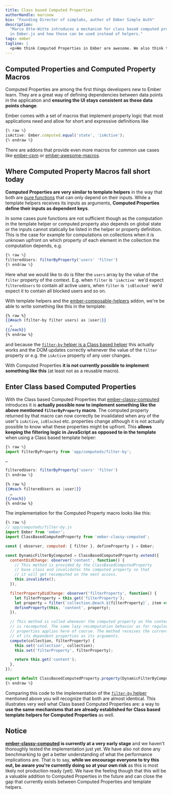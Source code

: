 ```yaml
---
title: Class based Computed Properties
authorHandle: marcoow
bio: "Founding Director of simplabs, author of Ember Simple Auth"
description:
  "Marco Otte-Witte introduces a mechanism for class based computed properties
  in Ember.js and how those can be used instead of helpers."
tags: ember
tagline: |
  <p>We think Computed Properties in Ember are awesome. We also think they <a href="https://speakerdeck.com/marcoow/templates-and-logic-in-ember">are in many cases the better alternative to template helpers</a> as they allow for cleaner separation of where a computation is triggered and the implementation of that computation. In some cases though it is currently very hard to do things in Computed Properties (and Computed Property macros in particular) that are possible with Class based helpers. With the <strong>introduction of Class based Computed Properties</strong> we're aiming at making these scenarios solvable easily.</p>
---
```


## Computed Properties and Computed Property Macros

Computed Properties are among the first things developers new to Ember learn.
They are a great way of defining dependencies between data points in the
application and **ensuring the UI stays consistent as these data points
change**.

Ember comes with a set of macros that implement property logic that most
applications need and allow for short and expressive definitions like

```js
{% raw %}
isActive: Ember.computed.equal('state', 'isActive');
{% endraw %}
```

There are addons that provide even more macros for common use cases like
[ember-cpm](https://github.com/cibernox/ember-cpm) or
[ember-awesome-macros](https://github.com/kellyselden/ember-awesome-macros).

## Where Computed Property Macros fall short today

**Computed Properties are very similar to template helpers** in the way that
both are [pure functions](https://en.wikipedia.org/wiki/Pure_function) that can
only depend on their inputs. While a template helpers receives its inputs as
arguments, **Computed Properties define their inputs as dependent keys**.

In some cases pure functions are not sufficient though as the computation in the
template helper or computed property also depends on global state or the inputs
cannot statically be listed in the helper or property definition. This is the
case for example for computations on collections when it is unknown upfront on
which property of each element in the collection the computation depends, e.g.

```js
{% raw %}
filteredUsers: filterByProperty('users' 'filter')
{% endraw %}
```

Here what we would like to do is filter the `users` array by the value of the
`filter` property of the context. E.g. when `filter` is `'isActive'` we'd expect
`filteredUsers` to contain all active users, when `filter` is `'isBlocked'` we'd
expect it to contain all blocked users and so on.

With template helpers and the
[ember-composable-helpers](https://github.com/DockYard/ember-composable-helpers)
addon, we're be able to write something like this in the template:

```hbs
{% raw %}
{{#each (filter-by filter users) as |user|}}
  …
{{/each}}
{% endraw %}
```

and because the
[`filter-by` helper is a Class based helper](https://github.com/DockYard/ember-composable-helpers/blob/master/addon/helpers/filter-by.js)
this actually works and the DOM updates correctly whenever the value of the
`filter` property or e.g. the `isActive` property of any user changes.

With Computed Properties **it is not currently possible to implement something
like this** (at least not as a reusable macro).

## Enter Class based Computed Properties

With the Class based Computed Properties that
[ember-classy-computed](https://github.com/simplabs/ember-classy-computed)
introduces it is **actually possible now to implement something like the above
mentioned `filterByProperty` macro**. The computed property returned by that
macro can now correctly be invalidated when any of the user's `isActive`,
`isBlocked` etc. properties change although it is not actually possible to know
what these properties might be upfront. This **allows keeping the filtering
logic in JavaScript as opposed to in the template** when using a Class based
template helper:

```js
{% raw %}
import filterByProperty from 'app/computeds/filter-by';

…

filteredUsers: filterByProperty('users' 'filter')
{% endraw %}
```

```hbs
{% raw %}
{{#each filteredUsers as |user|}}
  …
{{/each}}
{% endraw %}
```

The implementation for the Computed Property macro looks like this:

<!-- prettier-ignore -->
```js
{% raw %}
// app/computeds/filter-by.js
import Ember from 'ember';
import ClassBasedComputedProperty from 'ember-classy-computed';

const { observer, computed: { filter }, defineProperty } = Ember;

const DynamicFilterByComputed = ClassBasedComputedProperty.extend({
  contentDidChange: observer('content', function() {
    // This method is provided by the ClassBasedComputedProperty
    // base class and invalidates the computed property so that
    // it will get recomputed on the next access.
    this.invalidate();
  }),

  filterPropertyDidChange: observer('filterProperty', function() {
    let filterProperty = this.get('filterProperty');
    let property = filter(`collection.@each.${filterProperty}`, item => item.get(filterProperty));
    defineProperty(this, 'content', property);
  }),

  // This method is called whenever the computed property on the context object
  // is recomputed. The same lazy recomputation behavior as for regular computed
  // properties applies here of course. The method receives the current values
  // of its dependent properties as its arguments.
  compute(collection, filterProperty) {
    this.set('collection', collection);
    this.set('filterProperty', filterProperty);

    return this.get('content');
  },
});

export default ClassBasedComputedProperty.property(DynamicFilterByComputed);
{% endraw %}
```

Comparing this code to the implementation of the
[`filter-by` helper](https://github.com/DockYard/ember-composable-helpers/blob/master/addon/helpers/filter-by.js)
mentioned above you will recognize that both are almost identical. This
illustrates very well what Class based Computed Properties are: a way to **use
the same mechanisms that are already established for Class based template
helpers for Computed Properties** as well.

## Notice

**[ember-classy-computed](https://github.com/simplabs/ember-classy-computed) is
currently at a very early stage** and we haven't thoroughly tested the
implementation just yet. We have also not done any benchmarking to get a better
understanding of what the performance implications are. That is to say, **while
we encourage everyone to try this out, be aware you're currently doing so at
your own risk** as this is most likely not production ready (yet). We have the
feeling though that this will be a valuable addition to Computed Properties in
the future and can close the gap that currently exists between Computed
Properties and template helpers.
